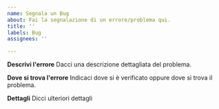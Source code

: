 ```yaml
---
name: Segnala un Bug
about: Fai la segnalazione di un errore/problema qui.
title: ''
labels: Bug
assignees: ''

---
```


**Descrivi l'errore**
Dacci una descrizione dettagliata del problema.

**Dove si trova l'errore**
Indicaci dove si è verificato oppure dove si trova il problema.

**Dettagli**
Dicci ulteriori dettagli
